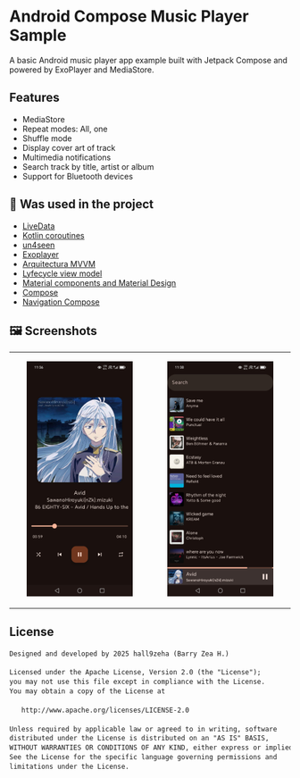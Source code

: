 # Android Compose Music Player Sample

A basic Android music player app example built with Jetpack Compose and powered by ExoPlayer and MediaStore.


## Features

* MediaStore
* Repeat modes: All, one
* Shuffle mode
* Display cover art of track
* Multimedia notifications
* Search track by title, artist or album
* Support for Bluetooth devices

## :wrench: Was used in the project
* [LiveData](https://developer.android.com/topic/libraries/architecture/livedata)
* [Kotlin coroutines](https://developer.android.com/kotlin/coroutines)
* [un4seen](https://www.un4seen.com/)
* [Exoplayer](https://developer.android.com/media/media3/exoplayer)
* [Arquitectura MVVM](https://developer.android.com/jetpack/guide)
* [Lyfecycle view model](https://developer.android.com/jetpack/androidx/releases/lifecycle)
* [Material components and Material Design](https://material.io/components)
* [Compose](https://developer.android.com/jetpack/compose)
* [Navigation Compose](https://developer.android.com/jetpack/compose/navigation)

## :framed_picture: Screenshots
|||
|--|--|
|<p align="center" width="80%"><img src="https://github.com/hall9zeha/MusicPlayerCompose/blob/main/docs/screenshots/screen1.jpg"  alt="drawing" width="80%" height="80%"/></p>|<p align="center" width="80%"><img src="https://github.com/hall9zeha/MusicPlayerCompose/blob/main/docs/screenshots/screen2.jpg" alt="drawing" width="80%" height="80%"/></p>|<p align="center" width="80%"><img src="https://github.com/hall9zeha/MusicPlayerApp/blob/main/docs/screenshots/screen4.jpg"  alt="drawing" width="80%" height="80%"/></p>

## License
```xml
Designed and developed by 2025 hall9zeha (Barry Zea H.)

Licensed under the Apache License, Version 2.0 (the "License");
you may not use this file except in compliance with the License.
You may obtain a copy of the License at

   http://www.apache.org/licenses/LICENSE-2.0

Unless required by applicable law or agreed to in writing, software
distributed under the License is distributed on an "AS IS" BASIS,
WITHOUT WARRANTIES OR CONDITIONS OF ANY KIND, either express or implied.
See the License for the specific language governing permissions and
limitations under the License.
```





